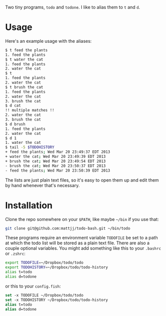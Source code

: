 Two tiny programs, `todo` and `todone`. I like to alias them to `t` and `d`.

# Usage #

Here's an example usage with the aliases:

```bash
$ t feed the plants
1. feed the plants
$ t water the cat
1. feed the plants
2. water the cat
$ t
1. feed the plants
2. water the cat
$ t brush the cat
1. feed the plants
2. water the cat
3. brush the cat
$ d cat
!! multiple matches !!
2. water the cat
3. brush the cat
$ d brush
1. feed the plants
2. water the cat
$ d 1
1. water the cat
$ tail -5 $TODOHISTORY
+ feed the plants; Wed Mar 20 23:49:37 EDT 2013
+ water the cat; Wed Mar 20 23:49:39 EDT 2013
+ brush the cat; Wed Mar 20 23:49:54 EDT 2013
- brush the cat; Wed Mar 20 23:50:37 EDT 2013
- feed the plants; Wed Mar 20 23:50:39 EDT 2013
```

The lists are just plain text files, so it's easy to open them up and edit them
by hand whenever that's necessary.

# Installation #

Clone the repo somewhere on your `$PATH`, like maybe `~/bin` if you use that:

```bash
git clone git@github.com:mattjj/todo-bash.git ~/bin/todo
```

These programs require an environment variable `TODOFILE` be set to a path at
which the todo list will be stored as a plain text file. There are also a
couple optional variables. You might add something like this to your `.bashrc`
or `.zshrc`:

```bash
export TODOFILE=~/Dropbox/todo/todo
export TODOHISTORY=~/Dropbox/todo/todo-history
alias t=todo
alias d=todone
```

or this to your `config.fish`:

```csh
set -x TODOFILE ~/Dropbox/todo/todo
set -x TODOHISTORY ~/Dropbox/todo/todo-history
alias t=todo
alias d=todone
```
